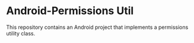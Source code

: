 # Android-Permissions Util
This repository contains an Android project that implements a permissions utility class.
